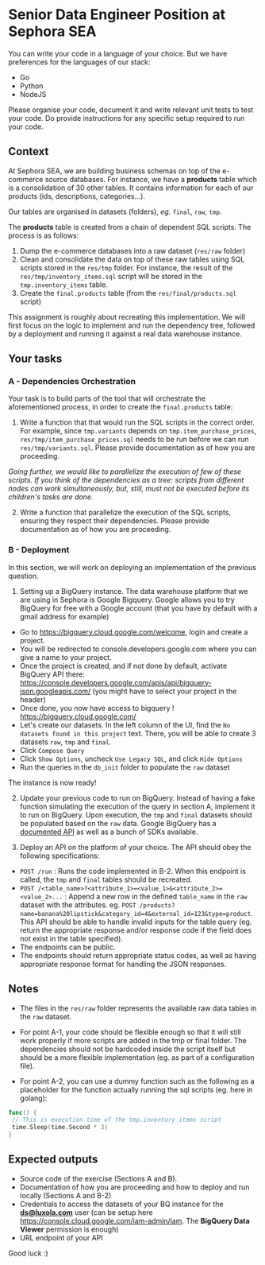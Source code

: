 # Senior Data Engineer Position at Sephora SEA

You can write your code in a language of your choice. But we have preferences for the languages of our stack:

- Go
- Python
- NodeJS

Please organise your code, document it and write relevant unit tests to test your code.
Do provide instructions for any specific setup required to run your code. 

## Context

At Sephora SEA, we are building business schemas on top of the e-commerce source databases.
For instance, we have a __products__ table which is a consolidation of 30 other tables.
It contains information for each of our products (ids, descriptions, categories...).

Our tables are organised in datasets (folders), _eg._ `final`, `raw`, `tmp`.

The __products__ table is created from a chain of dependent SQL scripts. The process is as follows:

1. Dump the e-commerce databases into a raw dataset (`res/raw` folder)
2. Clean and consolidate the data on top of these raw tables using SQL scripts stored in the `res/tmp` folder. For instance, the result of the `res/tmp/inventory_items.sql` script will be stored in the `tmp.inventory_items` table.
3. Create the `final.products` table (from the `res/final/products.sql` script)

This assignment is roughly about recreating this implementation.
We will first focus on the logic to implement and run the dependency tree, followed by a deployment and running it against a real data warehouse instance.

## Your tasks

### A - Dependencies Orchestration

Your task is to build parts of the tool that will orchestrate the aforementioned process, in order to create the `final.products` table:

1. Write a function that that would run the SQL scripts in the correct order. For example, since `tmp.variants` depends on `tmp.item_purchase_prices`, `res/tmp/item_purchase_prices.sql` needs to be run before we can run `res/tmp/variants.sql`. Please provide documentation as of how you are proceeding.

*Going further, we would like to parallelize the execution of few of these scripts. If you think of the dependencies as a tree: scripts from different nodes can work simultaneously, but, still, must not be executed before its children's tasks are done.*

2. Write a function that parallelize the execution of the SQL scripts, ensuring they respect their dependencies. Please provide documentation as of how you are proceeding.

### B - Deployment

In this section, we will work on deploying an implementation of the previous question. 

1. Setting up a BigQuery instance. 
The data warehouse platform that we are using in Sephora is Google Bigquery.
Google allows you to try BigQuery for free with a Google account (that you have by default with a gmail address for example)
- Go to https://bigquery.cloud.google.com/welcome, login and create a project.
- You will be redirected to console.developers.google.com where you can give a name to your project. 
- Once the project is created, and if not done by default, activate BigQuery API there: https://console.developers.google.com/apis/api/bigquery-json.googleapis.com/ (you might have to select your project in the header)
- Once done, you now have access to bigquery ! https://bigquery.cloud.google.com/
- Let's create our datasets. In the left column of the UI, find the `No datasets found in this project` text. There, you will be able to create 3 datasets `raw`, `tmp` and `final`.
- Click `Compose Query` 
- Click `Show Options`, uncheck `Use Legacy SQL`, and click `Hide Options`
- Run the queries in the `db_init` folder to populate the `raw` dataset

The instance is now ready!

2. Update your previous code to run on BigQuery. Instead of having a fake function simulating the execution of the query in section A, implement it to run on BigQuery.
Upon execution, the `tmp` and `final` datasets should be populated based on the `raw` data. Google BigQuery has a [documented API](https://cloud.google.com/bigquery/docs/reference/rest/v2/) as well as a bunch of SDKs available. 

3. Deploy an API on the platform of your choice. The API should obey the following specifications: 

- `POST /run` : Runs the code implemented in B-2. When this endpoint is called, the `tmp` and `final` tables should be recreated.
- `POST /<table_name>?<attribute_1>=<value_1>&<attribute_2>=<value_2>...` : Append a new row in the defined `table_name` in the `raw` dataset with the attributes. eg. `POST /products?name=banana%20lipstick&category_id=4&external_id=123&type=product`. This API should be able to handle invalid inputs for the table query (eg. return the appropriate response and/or response code if the field does not exist in the table specified).
- The endpoints can be public. 
- The endpoints should return appropriate status codes, as well as having appropriate response format for handling the JSON responses.


## Notes

- The files in the `res/raw` folder represents the available raw data tables in the `raw` dataset.

- For point A-1, your code should be flexible enough so that it will still work properly if more scripts are added in the tmp or final folder. The dependencies should not be hardcoded inside the script itself but should be a more flexible implementation (eg. as part of a configuration file).

- For point A-2, you can use a dummy function such as the following as a placeholder for the function actually running the sql scripts (eg. here in golang):

```go
func() {
 // This is execution time of the tmp.inventory_items script
 time.Sleep(time.Second * 3)
}
```
 
## Expected outputs
- Source code of the exercise (Sections A and B).
- Documentation of how you are proceeding and how to deploy and run locally (Sections A and B-2)
- Credentials to access the datasets of your BQ instance for the **ds@luxola.com** user (can be setup here https://console.cloud.google.com/iam-admin/iam. The **BigQuery Data Viewer** permission is enough)
- URL endpoint of your API

Good luck :)
